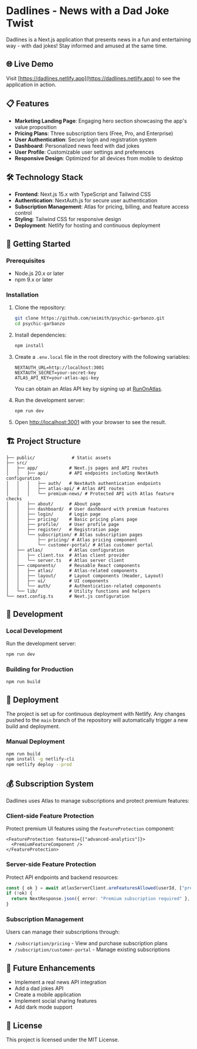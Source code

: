 # Dadlines - News with a Dad Joke Twist

Dadlines is a Next.js application that presents news in a fun and entertaining way - with dad jokes! Stay informed and amused at the same time.

## 🌐 Live Demo

Visit [https://dadlines.netlify.app](https://dadlines.netlify.app) to see the application in action.

## 📋 Features

- **Marketing Landing Page**: Engaging hero section showcasing the app's value proposition
- **Pricing Plans**: Three subscription tiers (Free, Pro, and Enterprise)
- **User Authentication**: Secure login and registration system
- **Dashboard**: Personalized news feed with dad jokes
- **User Profile**: Customizable user settings and preferences
- **Responsive Design**: Optimized for all devices from mobile to desktop

## 🛠️ Technology Stack

- **Frontend**: Next.js 15.x with TypeScript and Tailwind CSS
- **Authentication**: NextAuth.js for secure user authentication
- **Subscription Management**: Atlas for pricing, billing, and feature access control
- **Styling**: Tailwind CSS for responsive design
- **Deployment**: Netlify for hosting and continuous deployment

## 🚀 Getting Started

### Prerequisites

- Node.js 20.x or later
- npm 9.x or later

### Installation

1. Clone the repository:
   ```bash
   git clone https://github.com/seimith/psychic-garbanzo.git
   cd psychic-garbanzo
   ```

2. Install dependencies:
   ```bash
   npm install
   ```

3. Create a `.env.local` file in the root directory with the following variables:
   ```
   NEXTAUTH_URL=http://localhost:3001
   NEXTAUTH_SECRET=your-secret-key
   ATLAS_API_KEY=your-atlas-api-key
   ```
   
   You can obtain an Atlas API key by signing up at [RunOnAtlas](https://app.runonatlas.com/).

4. Run the development server:
   ```bash
   npm run dev
   ```

5. Open [http://localhost:3001](http://localhost:3001) with your browser to see the result.

## 🏗️ Project Structure

```
├── public/              # Static assets
├── src/
│   ├── app/            # Next.js pages and API routes
│   │   ├── api/        # API endpoints including NextAuth configuration
│   │   │   ├── auth/   # NextAuth authentication endpoints
│   │   │   ├── atlas-api/ # Atlas API routes
│   │   │   └── premium-news/ # Protected API with Atlas feature checks
│   │   ├── about/      # About page
│   │   ├── dashboard/  # User dashboard with premium features
│   │   ├── login/      # Login page
│   │   ├── pricing/    # Basic pricing plans page
│   │   ├── profile/    # User profile page
│   │   ├── register/   # Registration page
│   │   └── subscription/ # Atlas subscription pages
│   │       ├── pricing/ # Atlas pricing component
│   │       └── customer-portal/ # Atlas customer portal
│   ├── atlas/          # Atlas configuration
│   │   ├── client.tsx  # Atlas client provider
│   │   └── server.ts   # Atlas server client
│   ├── components/     # Reusable React components
│   │   ├── atlas/      # Atlas-related components
│   │   ├── layout/     # Layout components (Header, Layout)
│   │   ├── ui/         # UI components
│   │   └── auth/       # Authentication-related components
│   └── lib/            # Utility functions and helpers
└── next.config.ts      # Next.js configuration
```

## 📝 Development

### Local Development

Run the development server:

```bash
npm run dev
```

### Building for Production

```bash
npm run build
```

## 🚢 Deployment

The project is set up for continuous deployment with Netlify. Any changes pushed to the `main` branch of the repository will automatically trigger a new build and deployment.

### Manual Deployment

```bash
npm run build
npm install -g netlify-cli
npm netlify deploy --prod
```

## 💰 Subscription System

Dadlines uses Atlas to manage subscriptions and protect premium features:

### Client-side Feature Protection

Protect premium UI features using the `FeatureProtection` component:

```tsx
<FeatureProtection features={["advanced-analytics"]}>
  <PremiumFeatureComponent />
</FeatureProtection>
```

### Server-side Feature Protection

Protect API endpoints and backend resources:

```typescript
const { ok } = await atlasServerClient.areFeaturesAllowed(userId, ["premium-content"]);
if (!ok) {
  return NextResponse.json({ error: "Premium subscription required" }, { status: 403 });
}
```

### Subscription Management

Users can manage their subscriptions through:

- `/subscription/pricing` - View and purchase subscription plans
- `/subscription/customer-portal` - Manage existing subscriptions

## 🔮 Future Enhancements

- Implement a real news API integration
- Add a dad jokes API
- Create a mobile application
- Implement social sharing features
- Add dark mode support

## 📄 License

This project is licensed under the MIT License.

